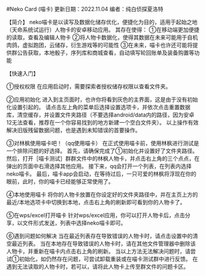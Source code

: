 #Neko Card (喵卡)
更新日期：2022.11.04
编者：纯白侦探夏洛特

【简介】
neko喵卡是以读写及数据化储存优化，便捷化为目的，适用于起始之地（天命系统试运行）人物卡的安卓移动应用。
其存在使得：
①在移动端更加便捷的读取，查看及编辑人物卡
②将人物卡数据化，使得其数据在未来可能用于自机肉鸽，虚拟跑团，云储存，衍生游戏等的可能性
③在未来，喵卡也许还可能将提供群公告获取，本地骰子，序列库和商城查看，自动填写轮回账单及装备购置等功能

【快速入门】

①授权权限
在应用启动时，需要探索者授权储存权限以查看文件夹。

②应用初始化
进入到主页面时，也许你将看到灰色的主界面，这是由于没有初始化设置引起的。
请点击左上角的菜单后选择设置选项卡，并依次点击重置数据库，清空缓存，并设置文件夹路径（不要选择android/data内的路径，因为安卓12无法查看，推荐在一个你容易找到的地方新建一个空白文件夹）。
以上操作有效解决旧版残留数据问题，也是遇到未知错误的首要操作。

③对林枫使用喵卡吧！（qq使用喵卡）
在正式使用喵卡前，使用林枫进行测试是一个排除问题的好选择。
首先，请确保完成了①初始化并设置好了文件夹路径。
然后，打开［喵卡测试］群群文件中的林枫人物卡，并点击右上角的三个点点，在弹出的页面中右滑选择其他应用。
接下来，qq会打开一个列表，在列表内选择neko喵卡。
最后，喵卡app会启动，在等待过后，一只可爱的林枫将浮现在你的眼前，此时，你的喵卡已经能够正常使用了。

④本地使用喵卡
将你的人物卡放置在你设定好的文件夹路径中，并在主页上方的最近/本地选项卡中切换到本地，点击右上角的刷新即可看到你的人物卡了。

⑤在wps/excel打开喵卡
针对wps/excel应用，你可以打开人物卡后，点击分享，以文件形式发送，列表中选择neko喵卡即可。

⑥遇到问题如何解决
当在最近列表存在导致错误的人物卡时，请点击设置中的清空最近列表。
当在本地存在导致错误的人物卡时，请在其他文件管理器中删除该人物卡，并重新在喵卡内点击右上角的刷新。
当以上方法无法解决问题时，请尝试①初始化，如仍然存在问题，可尝试卸载重装或在喵卡测试群中进行反馈。
在遇到无法读取的人物卡时，若可以，请将此人物卡上传至群文件的问题卡区。

